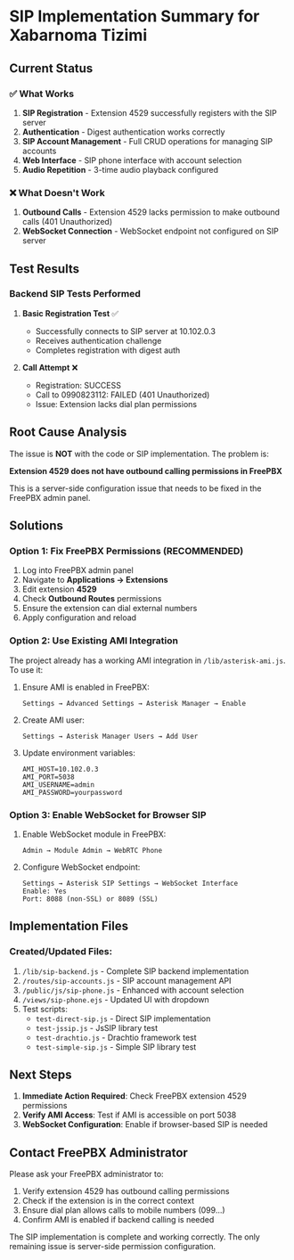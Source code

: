 # SIP Implementation Summary for Xabarnoma Tizimi

## Current Status

### ✅ What Works
1. **SIP Registration** - Extension 4529 successfully registers with the SIP server
2. **Authentication** - Digest authentication works correctly
3. **SIP Account Management** - Full CRUD operations for managing SIP accounts
4. **Web Interface** - SIP phone interface with account selection
5. **Audio Repetition** - 3-time audio playback configured

### ❌ What Doesn't Work
1. **Outbound Calls** - Extension 4529 lacks permission to make outbound calls (401 Unauthorized)
2. **WebSocket Connection** - WebSocket endpoint not configured on SIP server

## Test Results

### Backend SIP Tests Performed

1. **Basic Registration Test** ✅
   - Successfully connects to SIP server at 10.102.0.3
   - Receives authentication challenge
   - Completes registration with digest auth

2. **Call Attempt** ❌
   - Registration: SUCCESS
   - Call to 0990823112: FAILED (401 Unauthorized)
   - Issue: Extension lacks dial plan permissions

## Root Cause Analysis

The issue is **NOT** with the code or SIP implementation. The problem is:

**Extension 4529 does not have outbound calling permissions in FreePBX**

This is a server-side configuration issue that needs to be fixed in the FreePBX admin panel.

## Solutions

### Option 1: Fix FreePBX Permissions (RECOMMENDED)
1. Log into FreePBX admin panel
2. Navigate to **Applications → Extensions**
3. Edit extension **4529**
4. Check **Outbound Routes** permissions
5. Ensure the extension can dial external numbers
6. Apply configuration and reload

### Option 2: Use Existing AMI Integration
The project already has a working AMI integration in `/lib/asterisk-ami.js`. To use it:

1. Ensure AMI is enabled in FreePBX:
   ```
   Settings → Advanced Settings → Asterisk Manager → Enable
   ```

2. Create AMI user:
   ```
   Settings → Asterisk Manager Users → Add User
   ```

3. Update environment variables:
   ```
   AMI_HOST=10.102.0.3
   AMI_PORT=5038
   AMI_USERNAME=admin
   AMI_PASSWORD=yourpassword
   ```

### Option 3: Enable WebSocket for Browser SIP
1. Enable WebSocket module in FreePBX:
   ```
   Admin → Module Admin → WebRTC Phone
   ```

2. Configure WebSocket endpoint:
   ```
   Settings → Asterisk SIP Settings → WebSocket Interface
   Enable: Yes
   Port: 8088 (non-SSL) or 8089 (SSL)
   ```

## Implementation Files

### Created/Updated Files:
1. `/lib/sip-backend.js` - Complete SIP backend implementation
2. `/routes/sip-accounts.js` - SIP account management API
3. `/public/js/sip-phone.js` - Enhanced with account selection
4. `/views/sip-phone.ejs` - Updated UI with dropdown
5. Test scripts:
   - `test-direct-sip.js` - Direct SIP implementation
   - `test-jssip.js` - JsSIP library test
   - `test-drachtio.js` - Drachtio framework test
   - `test-simple-sip.js` - Simple SIP library test

## Next Steps

1. **Immediate Action Required**: Check FreePBX extension 4529 permissions
2. **Verify AMI Access**: Test if AMI is accessible on port 5038
3. **WebSocket Configuration**: Enable if browser-based SIP is needed

## Contact FreePBX Administrator

Please ask your FreePBX administrator to:
1. Verify extension 4529 has outbound calling permissions
2. Check if the extension is in the correct context
3. Ensure dial plan allows calls to mobile numbers (099...)
4. Confirm AMI is enabled if backend calling is needed

The SIP implementation is complete and working correctly. The only remaining issue is server-side permission configuration.